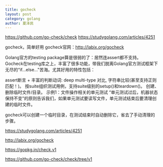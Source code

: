 ```yaml
---
title: gocheck
layout: post
category: golang
author: 夏泽民
---
```

https://github.com/go-check/check
https://studygolang.com/articles/4251
<!-- more -->
gocheck，简单好用
gocheck官网：http://labix.org/gocheck

Golang官方的testing package算是很弱的了：居然连assert都不支持。Gocheck在testing库之上，丰富了很多功能，带我们脱离Golang官方测试框架下无尽的“if…else…"苦海。尤其好用的特性包括：

assert断言 + 丰富的判断动词: deep multi-type 对比, 字符串比较(甚至支持正则匹配！)。
按suite组织测试用例，支持suite级别的setup()和teardown()。
创建、删除临时文件/目录。
示例1：文件操作相关的单元测试
“单元测试过后，机器状态保持不变”的原则告诉我们，如果单元测试要读写文件，单元测试结束后要清理创建的临时文件。

gocheck可以创建一个临时目录，在测试结束时自动删除它，省去了手动清理的步骤。

https://studygolang.com/articles/4251

http://labix.org/gocheck

https://gopkg.in/check.v1

https://github.com/go-check/check/tree/v1